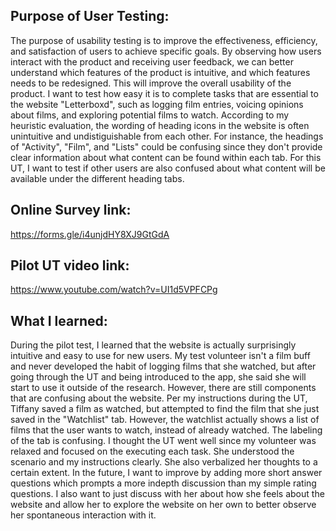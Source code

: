 ## Purpose of User Testing:
The purpose of usability testing is to improve the effectiveness, efficiency, and satisfaction of users to achieve specific goals. By observing how users interact with the product and receiving user feedback, we can better understand which features of the product is intuitive, and which features needs to be redesigned. This will improve the overall usability of the product. I want to test how easy it is to complete tasks that are essential to the website "Letterboxd", such as logging film entries, voicing opinions about films, and exploring potential films to watch. According to my heuristic evaluation, the wording of heading icons in the website is often unintuitive and undistiguishable from each other. For instance, the headings of "Activity", "Film", and "Lists" could be confusing since they don't provide clear information about what content can be found within each tab. For this UT, I want to test if other users are also confused about what content will be available under the different heading tabs. 


## Online Survey link:
https://forms.gle/i4unjdHY8XJ9GtGdA

## Pilot UT video link:
https://www.youtube.com/watch?v=UI1d5VPFCPg

## What I learned:
During the pilot test, I learned that the website is actually surprisingly intuitive and easy to use for new users. My test volunteer isn't a film buff and never developed the habit of logging films that she watched, but after going through the UT and being introduced to the app, she said she will start to use it outside of the research. However, there are still components that are confusing about the website. Per my instructions during the UT, Tiffany saved a film as watched, but attempted to find the film that she just saved in the "Watchlist" tab. However, the watchlist actually shows a list of films that the user wants to watch, instead of already watched. The labeling of the tab is confusing. I thought the UT went well since my volunteer was relaxed and focused on the executing each task. She understood the scenario and my instructions clearly. She also verbalized her thoughts to a certain extent. In the future, I want to improve by adding more short answer questions which prompts a more indepth discussion than my simple rating questions. I also want to just discuss with her about how she feels about the website and allow her to explore the website on her own to better observe her spontaneous interaction with it.




